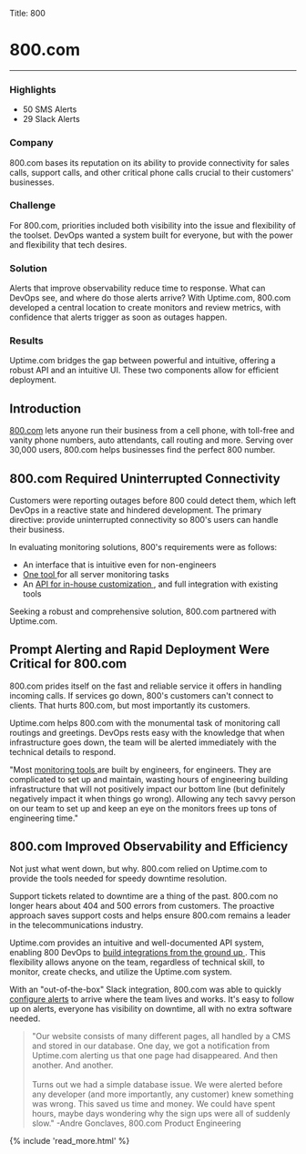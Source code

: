 Title: 800

<div class="container bg-white my-5">
  <div class="row">
    <div class="col-3"></div>
    <div class="col-6">
      <h1 mt-5>800.com</h1>
      <hr class="bg-success pt-2 mx-0 w-50" />
    </div>
    <div class="col-3"></div>
  </div>
  <div class="row">
    <div class="col-3 p-4 sidebar">
      <h3 class="mt-0">Highlights</h3>
      <ul>
        <li>50 SMS Alerts</li>
        <li>29 Slack Alerts</li>
      </ul>
      <h3>Company</h3>
      <p>800.com bases its reputation on its ability to provide connectivity for sales calls, support calls, and other critical phone calls crucial to their customers' businesses.</p>
      <h3>Challenge</h3>
      <p>For 800.com, priorities included both visibility into the issue and flexibility of the toolset. DevOps wanted a system built for everyone, but with the power and flexibility that tech desires.</p>
      <h3>Solution</h3>
      <p>Alerts that improve observability reduce time to response. What can DevOps see, and where do those alerts arrive? With Uptime.com, 800.com developed a central location to create monitors and review metrics, with confidence that alerts trigger as soon as outages happen.</p>
      <h3>Results</h3>
      <p>Uptime.com bridges the gap between powerful and intuitive, offering a robust API and an intuitive UI. These two components allow for efficient deployment.</p>
    </div>
    <div class="col-6 p-4">
      <h2 class="mt-0">
          Introduction
      </h2>
      <p>
          <a href="https://www.800.com/" rel="noopener">800.com</a>
          lets anyone run their business from a cell phone, with toll-free and vanity
          phone numbers, auto attendants, call routing and more. Serving over 30,000
          users, 800.com helps businesses find the perfect 800 number.
      </p>
      <h2>
          800.com Required Uninterrupted Connectivity
      </h2>
      <p>
          Customers were reporting outages before 800 could detect them, which left
          DevOps in a reactive state and hindered development. The primary directive:
          provide uninterrupted connectivity so 800's users can handle their
          business.
      </p>
      <p>
          In evaluating monitoring solutions, 800's requirements were as follows:
      </p>
      <ul>
          <li>
              An interface that is intuitive even for non-engineers
          </li>
          <li>
              <a href="/domain-health-monitoring?hsLang=en">
                  One tool
              </a>
              for all server monitoring tasks
          </li>
          <li>
              An
              <a
                  href="https://support.uptime.com/hc/en-us/articles/360009681280-Getting-Started-with-the-Uptime-com-REST-API"
                  rel="noopener"
              >
                  API for in-house customization
              </a>
              , and full integration with existing tools
          </li>
      </ul>
      <p>
          Seeking a robust and comprehensive solution, 800.com partnered with
          Uptime.com.
      </p>
      <h2>
          Prompt Alerting and Rapid Deployment Were Critical for 800.com
      </h2>
      <p>
          800.com prides itself on the fast and reliable service it offers in
          handling incoming calls. If services go down, 800's customers can't connect
          to clients. That hurts 800.com, but most importantly its customers.
      </p>
      <p>
          Uptime.com helps 800.com with the monumental task of monitoring call
          routings and greetings. DevOps rests easy with the knowledge that when
          infrastructure goes down, the team will be alerted immediately with the
          technical details to respond.
      </p>
      <p>
          "Most
          <a href="/uptime-monitoring?hsLang=en">
              monitoring tools
          </a>
          are built by engineers, for engineers. They are complicated to set up and
          maintain, wasting hours of engineering building infrastructure that will
          not positively impact our bottom line (but definitely negatively impact it
          when things go wrong). Allowing any tech savvy person on our team to set up
          and keep an eye on the monitors frees up tons of engineering time."
      </p>
      <h2>
          800.com Improved Observability and Efficiency
      </h2>
      <p>
          Not just what went down, but why. 800.com relied on Uptime.com to provide
          the tools needed for speedy downtime resolution.
      </p>
      <p>
          Support tickets related to downtime are a thing of the past. 800.com no
          longer hears about 404 and 500 errors from customers. The proactive
          approach saves support costs and helps ensure 800.com remains a leader in
          the telecommunications industry.
      </p>
      <p>
          Uptime.com provides an intuitive and well-documented API system, enabling
          800 DevOps to
          <a href="/integrations?hsLang=en">
              build integrations from the ground up
          </a>
          . This flexibility allows anyone on the team, regardless of technical
          skill, to monitor, create checks, and utilize the Uptime.com system.
      </p>
      <p>
      With an "out-of-the-box" Slack integration, 800.com was able to quickly    <a href="/alerting?hsLang=en">configure alerts</a> to
          arrive where the team lives and works. It's easy to follow up on alerts,
          everyone has visibility on downtime, all with no extra software needed.
      </p>
      <blockquote class="blockquote">
          "Our website consists of many different pages, all handled by a CMS and
          stored in our database. One day, we got a notification from Uptime.com
          alerting us that one page had disappeared. And then another. And another.
          <br/>
          <br/>
          Turns out we had a simple database issue. We were alerted before any
          developer (and more importantly, any customer) knew something was wrong.
          This saved us time and money. We could have spent hours, maybe days
          wondering why the sign ups were all of suddenly slow." -Andre Gonclaves,
          800.com Product Engineering
      </blockquote>
    </div>
    <div class="col-3 p-4">
      {% include 'read_more.html' %}
    </div>
  </div>
</div>
